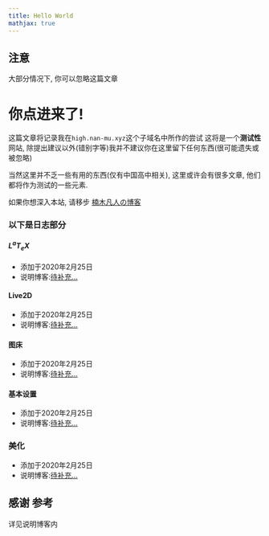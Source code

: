 ```yaml
---
title: Hello World
mathjax: true
---
```


## 注意

大部分情况下, 你可以忽略这篇文章

<!-- more -->

# 你点进来了!

这篇文章将记录我在`high.nan-mu.xyz`这个子域名中所作的尝试
这将是一个**测试性**网站, 除提出建议以外(错别字等)我并不建议你在这里留下任何东西(很可能遗失或被忽略)

当然这里并不乏一些有用的东西(仅有中国高中相关), 这里或许会有很多文章, 他们都将作为测试的一些元素.

如果你想深入本站, 请移步 [楠木凡人の博客](http://www.nan-mu.xyz)

### 以下是日志部分

#### $L^aT_eX$

* 添加于2020年2月25日
* 说明博客:[待补充...](#)

#### Live2D

* 添加于2020年2月25日
* 说明博客:[待补充...](#)

#### 图床

* 添加于2020年2月25日
* 说明博客:[待补充...](#)

#### 基本设置

* 添加于2020年2月25日
* 说明博客:[待补充...](#)

### 美化

* 添加于2020年2月25日
* 说明博客:[待补充...](#)

## 感谢 参考
详见说明博客内
